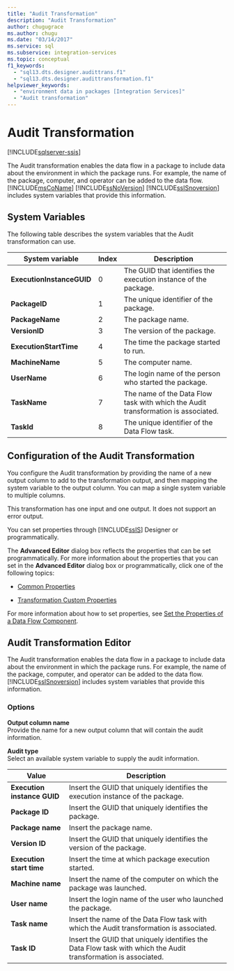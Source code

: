 ```yaml
---
title: "Audit Transformation"
description: "Audit Transformation"
author: chugugrace
ms.author: chugu
ms.date: "03/14/2017"
ms.service: sql
ms.subservice: integration-services
ms.topic: conceptual
f1_keywords:
  - "sql13.dts.designer.audittrans.f1"
  - "sql13.dts.designer.audittransformation.f1"
helpviewer_keywords:
  - "environment data in packages [Integration Services]"
  - "Audit transformation"
---
```

# Audit Transformation

[!INCLUDE[sqlserver-ssis](../../../includes/applies-to-version/sqlserver-ssis.md)]


  The Audit transformation enables the data flow in a package to include data about the environment in which the package runs. For example, the name of the package, computer, and operator can be added to the data flow. [!INCLUDE[msCoName](../../../includes/msconame-md.md)] [!INCLUDE[ssNoVersion](../../../includes/ssnoversion-md.md)] [!INCLUDE[ssISnoversion](../../../includes/ssisnoversion-md.md)] includes system variables that provide this information.  
  
## System Variables  
 The following table describes the system variables that the Audit transformation can use.  
  
|System variable|Index|Description|  
|---------------------|-----------|-----------------|  
|**ExecutionInstanceGUID**|0|The GUID that identifies the execution instance of the package.|  
|**PackageID**|1|The unique identifier of the package.|  
|**PackageName**|2|The package name.|  
|**VersionID**|3|The version of the package.|  
|**ExecutionStartTime**|4|The time the package started to run.|  
|**MachineName**|5|The computer name.|  
|**UserName**|6|The login name of the person who started the package.|  
|**TaskName**|7|The name of the Data Flow task with which the Audit transformation is associated.|  
|**TaskId**|8|The unique identifier of the Data Flow task.|  
  
## Configuration of the Audit Transformation  
 You configure the Audit transformation by providing the name of a new output column to add to the transformation output, and then mapping the system variable to the output column. You can map a single system variable to multiple columns.  
  
 This transformation has one input and one output. It does not support an error output.  
  
 You can set properties through [!INCLUDE[ssIS](../../../includes/ssis-md.md)] Designer or programmatically.  
  
 The **Advanced Editor** dialog box reflects the properties that can be set programmatically. For more information about the properties that you can set in the **Advanced Editor** dialog box or programmatically, click one of the following topics:  
  
-   [Common Properties](../set-the-properties-of-a-data-flow-component.md)  
  
-   [Transformation Custom Properties](../../../integration-services/data-flow/transformations/transformation-custom-properties.md)  
  
 For more information about how to set properties, see [Set the Properties of a Data Flow Component](../../../integration-services/data-flow/set-the-properties-of-a-data-flow-component.md).  
  
## Audit Transformation Editor
  The Audit transformation enables the data flow in a package to include data about the environment in which the package runs. For example, the name of the package, computer, and operator can be added to the data flow. [!INCLUDE[ssISnoversion](../../../includes/ssisnoversion-md.md)] includes system variables that provide this information.  
  
### Options  
 **Output column name**  
 Provide the name for a new output column that will contain the audit information.  
  
 **Audit type**  
 Select an available system variable to supply the audit information.  
  
|Value|Description|  
|-----------|-----------------|  
|**Execution instance GUID**|Insert the GUID that uniquely identifies the execution instance of the package.|  
|**Package ID**|Insert the GUID that uniquely identifies the package.|  
|**Package name**|Insert the package name.|  
|**Version ID**|Insert the GUID that uniquely identifies the version of the package.|  
|**Execution start time**|Insert the time at which package execution started.|  
|**Machine name**|Insert the name of the computer on which the package was launched.|  
|**User name**|Insert the login name of the user who launched the package.|  
|**Task name**|Insert the name of the Data Flow task with which the Audit transformation is associated.|  
|**Task ID**|Insert the GUID that uniquely identifies the Data Flow task with which the Audit transformation is associated.|  
  
